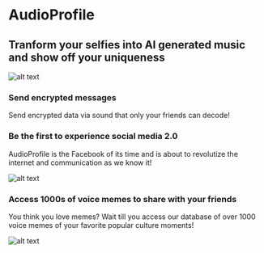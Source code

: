 # AudioProfile

## Tranform your selfies into AI generated music and show off your uniqueness

![alt text](https://dominiconorton-images.s3-eu-west-1.amazonaws.com/attractive-beautiful-beauty-783243.jpg)

### Send encrypted messages 
Send encrypted data via sound that only your friends can decode!

### Be the first to experience social media 2.0 
AudioProfile is the Facebook of its time and is about to revolutize the internet and communication as we know it!

![alt text](https://dominiconorton-images.s3-eu-west-1.amazonaws.com/AUDIO+PROFILE.jpg)

### Access 1000s of voice memes to share with your friends
You think you love memes? Wait till you access our database of over 1000 voice memes of your favorite popular culture moments!

![alt text](https://dominiconorton-images.s3-eu-west-1.amazonaws.com/Frame.png)
